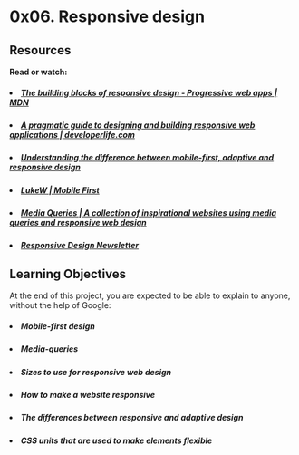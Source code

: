 # 0x06. Responsive design

## Resources
<b>Read or watch:</b>

##### <li>[The building blocks of responsive design - Progressive web apps | MDN](https://intranet.hbtn.io/rltoken/xunPO8dNZy0mJpq8vbUMRA)</li>
##### <li>[A pragmatic guide to designing and building responsive web applications | developerlife.com](https://intranet.hbtn.io/rltoken/rs5zCrDpRaU6LD13-rG2yg)</li>
##### <li>[Understanding the difference between mobile-first, adaptive and responsive design](https://intranet.hbtn.io/rltoken/AMTqHMY4OeGET3nOdRH2uQ)</li>
##### <li>[LukeW | Mobile First](https://intranet.hbtn.io/rltoken/bk52ihWug_pe0QUghl99aQ)</li>
##### <li>[Media Queries | A collection of inspirational websites using media queries and responsive web design](https://intranet.hbtn.io/rltoken/bk52ihWug_pe0QUghl99aQ)</li>
##### <li>[Responsive Design Newsletter](https://intranet.hbtn.io/rltoken/1k39DhswkQfzN7L4N7pO7w)</li>

## Learning Objectives
At the end of this project, you are expected to be able to explain to anyone, without the help of Google:

##### <li>Mobile-first design</li>
##### <li>Media-queries</li>
##### <li>Sizes to use for responsive web design</li>
##### <li>How to make a website responsive</li>
##### <li>The differences between responsive and adaptive design</li>
##### <li>CSS units that are used to make elements flexible</li>